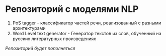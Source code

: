 # Репозиторий с моделями NLP

1. PoS tagger - классификатор частей речи, реализованный с разными архитектурами
2. Word Level text generator - Генератор текстов из слов, обученный на русских литературных произведениях

*Репозиторий будет пополняться*
